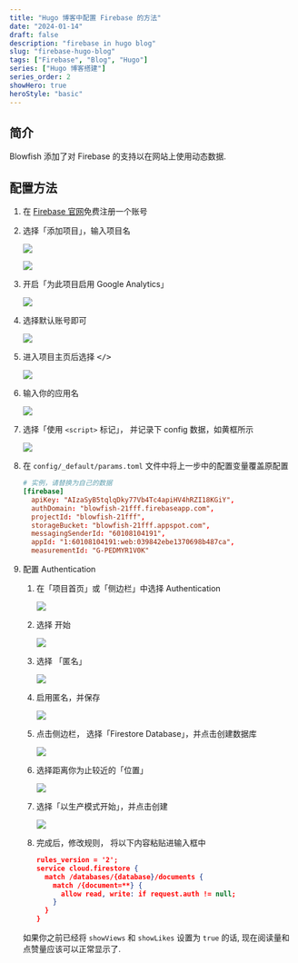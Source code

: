 ```yaml
---
title: "Hugo 博客中配置 Firebase 的方法"
date: "2024-01-14"
draft: false
description: "firebase in hugo blog"
slug: "firebase-hugo-blog"
tags: ["Firebase", "Blog", "Hugo"]
series: ["Hugo 博客搭建"]
series_order: 2
showHero: true
heroStyle: "basic"
---
```


## 简介

Blowfish 添加了对 Firebase 的支持以在网站上使用动态数据.

## 配置方法

1. 在 [Firebase 官网](https://firebase.google.com/)免费注册一个账号

2. 选择「添加项目」，输入项目名

   ![](firebase1.png)

   ![](firebase2.png)

3. 开启「为此项目启用 Google Analytics」

   ![](firebase3.png)

4. 选择默认账号即可

   ![](firebase4.png)

5. 进入项目主页后选择 <kbd></></kbd>

   ![](firebase6.png)

6. 输入你的应用名

   ![](firebase7.png)

7. 选择「使用 `<script>` 标记」， 并记录下 config 数据，如黄框所示

   ![](firebase8.png)

8. 在 `config/_default/params.toml` 文件中将上一步中的配置变量覆盖原配置

   ```toml
   # 实例，请替换为自己的数据
   [firebase]
     apiKey: "AIzaSyB5tqlqDky77Vb4Tc4apiHV4hRZI18KGiY",
     authDomain: "blowfish-21fff.firebaseapp.com",
     projectId: "blowfish-21fff",
     storageBucket: "blowfish-21fff.appspot.com",
     messagingSenderId: "60108104191",
     appId: "1:60108104191:web:039842ebe1370698b487ca",
     measurementId: "G-PEDMYR1V0K"
   ```

9. 配置 Authentication

   1. 在「项目首页」或「侧边栏」中选择 Authentication

      ![](firebase9.png)

   2. 选择 <kbd>开始</kbd>

      ![](firebase10.png)

   3. 选择 「匿名」

      ![](firebase11.png)

   4. 启用匿名，并保存

      ![](firebase12.png)

   5. 点击侧边栏， 选择「Firestore Database」，并点击<kbd>创建数据库</kbd>

      ![](firebase13.png)

   6. 选择距离你为止较近的「位置」

      ![](firebase14.png)

   7. 选择「以生产模式开始」，并点击<kbd>创建</kbd>

      ![](firebase15.png)

   8. 完成后，修改规则， 将以下内容粘贴进输入框中

      ```json
      rules_version = '2';
      service cloud.firestore {
        match /databases/{database}/documents {
          match /{document=**} {
            allow read, write: if request.auth != null;
          }
        }
      }
      ```

   如果你之前已经将 `showViews` 和 `showLikes` 设置为 `true` 的话, 现在阅读量和点赞量应该可以正常显示了.
